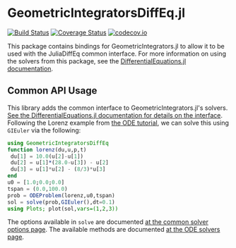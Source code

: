 # GeometricIntegratorsDiffEq.jl

[![Build Status](https://github.com/SciML/GeometricIntegratorsDiffEq.jl/workflows/CI/badge.svg)](https://github.com/SciML/GeometricIntegratorsDiffEq.jl/actions?query=workflow%3ACI)
[![Coverage Status](https://coveralls.io/repos/JuliaDiffEq/GeometricIntegratorsDiffEq.jl/badge.svg?branch=master&service=github)](https://coveralls.io/github/JuliaDiffEq/GeometricIntegratorsDiffEq.jl?branch=master)
[![codecov.io](http://codecov.io/github/JuliaDiffEq/GeometricIntegratorsDiffEq.jl/coverage.svg?branch=master)](http://codecov.io/github/JuliaDiffEq/GeometricIntegratorsDiffEq.jl?branch=master)

This package contains bindings for GeometricIntegrators.jl to allow it to be used with the
JuliaDiffEq common interface. For more information on using the solvers from this
package, see the [DifferentialEquations.jl documentation](https://diffeq.sciml.ai/stable/).


## Common API Usage

This library adds the common interface to GeometricIntegrators.jl's solvers. [See the DifferentialEquations.jl documentation for details on the interface](https://diffeq.sciml.ai/stable/index.html). Following the Lorenz example from [the ODE tutorial](https://diffeq.sciml.ai/stable/tutorials/ode_example/), we can solve this using `GIEuler` via the following:

```julia
using GeometricIntegratorsDiffEq
function lorenz(du,u,p,t)
 du[1] = 10.0(u[2]-u[1])
 du[2] = u[1]*(28.0-u[3]) - u[2]
 du[3] = u[1]*u[2] - (8/3)*u[3]
end
u0 = [1.0;0.0;0.0]
tspan = (0.0,100.0)
prob = ODEProblem(lorenz,u0,tspan)
sol = solve(prob,GIEuler(),dt=0.1)
using Plots; plot(sol,vars=(1,2,3))
```

The options available in `solve` are documented [at the common solver options page](https://diffeq.sciml.ai/stable/basics/common_solver_opts/). The available methods are documented [at the ODE solvers page](https://diffeq.sciml.ai/stable/solvers/ode_solve#GeometricIntegrators.jl-1).
